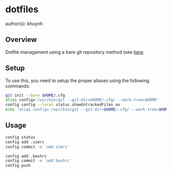 # dotfiles
author(s): khuynh

## Overview
Dotfile management using a bare git repository method (see
[here](https://www.atlassian.com/git/tutorials/dotfiles).

## Setup
To use this, you need to setup the proper aliases using the following commands:

```bash
git init --bare $HOME/.cfg
alias config='/usr/bin/git --git-dir=$HOME/.cfg/ --work-tree=$HOME'
config config --local status.showUntrackedFiles no
echo "alias config='/usr/bin/git --git-dir=$HOME/.cfg/ --work-tree=$HOME'" >> $HOME/.zshrc
```

## Usage

```bash
config status
config add .vimrc
config commit -m 'add vimrc'

config add .bashrc
config commit -m 'add bashrc'
config push
```
